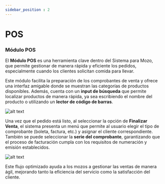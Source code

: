 ```yaml
---
sidebar_position : 2
---
```

# POS
### Módulo POS

El **Módulo POS** es una herramienta clave dentro del Sistema para Mozo, que permite gestionar de manera rápida y eficiente los pedidos, especialmente cuando los clientes solicitan comida para llevar.

Este módulo facilita la preparación de los comprobantes de venta y ofrece una interfaz amigable donde se muestran las categorías de productos disponibles. Además, cuenta con un **input de búsqueda** que permite localizar productos de manera rápida, ya sea escribiendo el nombre del producto o utilizando un **lector de código de barras**.

![alt text](img/mozo2.jpg)

Una vez que el pedido está listo, al seleccionar la opción de **Finalizar Venta**, el sistema presenta un menú que permite al usuario elegir el tipo de comprobante (boleta, factura, etc.) y asignar el cliente correspondiente. También se puede seleccionar la **serie del comprobante**, garantizando que el proceso de facturación cumpla con los requisitos de numeración y emisión establecidos.

![alt text](img/mozo3.jpg)

Este flujo optimizado ayuda a los mozos a gestionar las ventas de manera ágil, mejorando tanto la eficiencia del servicio como la satisfacción del cliente.
